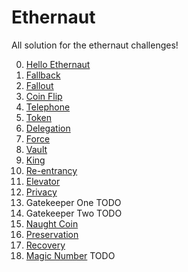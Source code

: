 # Ethernaut

All solution for the ethernaut challenges!

0.  [Hello Ethernaut](./challenges/00_hello_ethernaut.md)
1.  [Fallback](./challenges/01_fallback.md)
2.  [Fallout](./challenges/02_fallout.md)
3.  [Coin Flip](./challenges/03_coin_flip.md)
4.  [Telephone](./challenges/04_telephone.md)
5.  [Token](./challenges/05_token.md)
6.  [Delegation](./challenges/06_delegation.md)
7.  [Force](./challenges/07_force.md)
8.  [Vault](./challenges/08_vault.md)
9.  [King](./challenges/09_king.md)
10. [Re-entrancy](./challenges/10_reentrancy.md)
11. [Elevator](./challenges/11_elevator.md)
12. [Privacy](./challenges/12_privacy.md)
13. Gatekeeper One TODO
14. Gatekeeper Two TODO
15. [Naught Coin](./challenges/15_naught_coin.md)
16. [Preservation](./challenges/16_preservation.md)
17. [Recovery](./challenges/17_recovery.md)
18. [Magic Number](./challenges/18_magic_number.md) TODO


